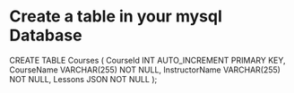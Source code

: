 # Create a table in your mysql Database

CREATE TABLE Courses (
    CourseId INT AUTO_INCREMENT PRIMARY KEY,
    CourseName VARCHAR(255) NOT NULL,
    InstructorName VARCHAR(255) NOT NULL,
    Lessons JSON NOT NULL
);
